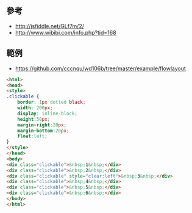 ## 參考

* http://jsfiddle.net/GLf7m/2/
* http://www.wibibi.com/info.php?tid=168

## 範例

* https://github.com/cccnqu/wd106b/tree/master/example/flowlayout

```html
<html>
<head>
<style>
.clickable {
    border: 1px dotted black;
    width: 200px;
    display: inline-block;
    height:50px;
    margin-right:20px;
    margin-bottom:20px;
    float:left;
}
</style>
</head>
<body>
<div class="clickable">&nbsp;1&nbsp;</div>
<div class="clickable">&nbsp;2&nbsp;</div>
<div class="clickable" style="clear:left">&nbsp;3&nbsp;</div>
<div class="clickable">&nbsp;4&nbsp;</div>
<div class="clickable">&nbsp;5&nbsp;</div>
<div class="clickable">&nbsp;6&nbsp;</div>
</body>
</html>
```


